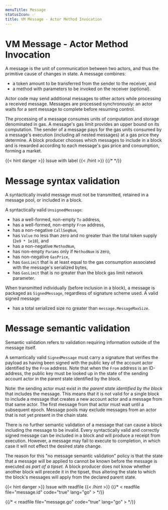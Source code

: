 ```yaml
---
menuTitle: Message
statusIcon: ✅
title: VM Message - Actor Method Invocation
---
```


# VM Message - Actor Method Invocation

A message is the unit of communication between two actors, and thus the primitive cause of changes
in state. A message combines:

- a token amount to be transferred from the sender to the receiver, and
- a method with parameters to be invoked on the receiver (optional).

Actor code may send additional messages to other actors while processing a received message. 
Messages are processed synchronously: an actor waits for a sent message to complete before resuming control.

The processing of a message consumes units of computation and storage denominated in gas. 
A message's gas limit provides an upper bound on its computation. The sender of a message pays 
for the gas units consumed by a message's execution (including all nested messages) at a
gas price they determine. A block producer chooses which messages to include in a block and is
rewarded according to each message's gas price and consumption, forming a market.

{{< hint danger >}}
Issue with label
{{< /hint >}}
{{/* <label message_syntax> */}}
# Message syntax validation

A syntactically invalid message must not be transmitted, retained in a message pool, or
included in a block.

A syntactically valid `UnsignedMessage`:

- has a well-formed, non-empty `To` address,
- has a well-formed, non-empty `From` address, 
- has a non-negative `CallSeqNum`,
- has `Value` no less than zero and no greater than the total token supply (`2e9 * 1e18`), and
- has a non-negative `MethodNum`,
- has non-empty `Params` only if `MethodNum` is zero,
- has non-negative `GasPrice`,
- has `GasLimit` that is at least equal to the gas consumption associated with the message's serialized bytes,
- has `GasLimit` that is no greater than the block gas limit network parameter.

When transmitted individually (before inclusion in a block), a message is packaged as
`SignedMessage`, regardless of signature scheme used. A valid signed message:

- has a total serialized size no greater than `message.MessageMaxSize`.

# Message semantic validation

Semantic validation refers to validation requiring information outside of the message itself.

A semantically valid `SignedMessage` must carry a signature that verifies the payload as having
been signed with the public key of the account actor identified by the `From` address. 
Note that when the `From` address is an ID-address, the public key must be
looked up in the state of the sending account actor in the parent state identified by the block.

Note: the sending actor must exist _in the parent state identified by the block_ that includes the message.
This means that it is not valid for a single block to include a message that creates a new account 
actor and a message from that same actor. 
The first message from that actor must wait until a subsequent epoch.
Message pools may exclude messages from an actor that is not yet present in the chain state.

There is no further semantic validation of a message that can cause a block including the message 
to be invalid. Every syntactically valid and correctly signed message can be included in a block and 
will produce a receipt from execution. 
However, a message may fail to execute to completion, in which case it will not effect the desired state change.  

The reason for this "no message semantic validation" policy is that the state that a message will
be applied to cannot be known before the message is executed _as part of a tipset_. A block producer
does not know whether another block will precede it in the tipset, thus altering the state to
which the block's messages will apply from the declared parent state.

{{< hint danger >}}
Issue with readfile
{{< /hint >}}
{{/* < readfile file="message.id" code="true" lang="go" > */}}

{{/* < readfile file="message.go" code="true" lang="go" > */}}
